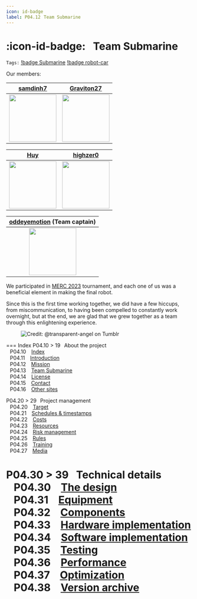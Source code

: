 ```yaml
---
icon: id-badge
label: P04.12⠀Team Submarine
---
```

# :icon-id-badge:⠀Team Submarine
`Tags:` [!badge Submarine](/projects/P04-submarine.md) [!badge robot-car]()

Our members:

[samdinh7](https://github.com/samdinh7) | [Graviton27](https://github.com/Graviton27)
:---: | :---:
<a title="" href="https://github.com/samdinh7"><img width="128" src="https://avatars.githubusercontent.com/u/128203017?v=4"></a> | <a title="" href="https://github.com/Graviton27"><img width="128" src="https://avatars.githubusercontent.com/u/128017090?v=4"></a>

[Huy](https://github.com/Huydeptraibodoi) | [highzer0](https://github.com/highzer0)
:---: | :---:
<a title="" href="https://github.com/Huydeptraibodoi"><img width="128" src="https://avatars.githubusercontent.com/u/128045931?v=4"></a> | <a title="" href="https://github.com/highzer0"><img width="128" src="https://avatars.githubusercontent.com/u/128067323?v=4"></a>

[oddeyemotion](https://github.com/oddeyemotion) (Team captain) |
:---:|
<a title="" href="https://github.com/oddeyemotion"><img width="128" src="https://avatars.githubusercontent.com/u/53541271?v=4"></a>|

We participated in [MERC 2023](/projects/P04-submarine/P04-10-19-about-the-project/P04-11-mission.md) tournament, and each one of us was a beneficial element in making the final robot.

Since this is the first time working together, we did have a few hiccups, from miscommunication, to having been compelled to constantly work overnight, but at the end, we are glad that we grew together as a team through this enlightening experience.

<figure>
    <img src="https://64.media.tumblr.com/d103eb823dce2842c673f409f036857b/tumblr_mzx9wrdwFa1snc5kxo1_1280.gifv" alt="Credit: @transparent-angel on Tumblr">
</figure>

=== Index
P04.10 > 19⠀About the project\
⠀P04.10 ⠀[Index](/projects/P04-submarine/P04-10-19-about-the-project/P04-10-index.md)\
⠀P04.11 ⠀[Introduction](/projects/P04-submarine/P04-10-19-about-the-project/P04-11-introduction.md)\
⠀P04.12 ⠀[Mission](/projects/P04-submarine/P04-10-19-about-the-project/P04-11-mission.md)\
⠀P04.13 ⠀[Team Submarine](/projects/P04-submarine/P04-10-19-about-the-project/P04-12-team-submarine.md)\
⠀P04.14 ⠀[License](/projects/P04-submarine/P04-10-19-about-the-project/P04-13-license.md)\
⠀P04.15 ⠀[Contact](/projects/P04-submarine/P04-10-19-about-the-project/P04-14-contact.md)\
⠀P04.16 ⠀[Other sites](/projects/P04-submarine/P04-10-19-about-the-project/P04-15-other-sites.md)

P04.20 > 29⠀Project management\
⠀P04.20 ⠀[Target](/projects/P04-submarine/P04-20-29-project-management/P04-20-target.md)\
⠀P04.21 ⠀[Schedules & timestamps](/projects/P04-submarine/P04-20-29-project-management/P04-21-schedules.md)\
⠀P04.22 ⠀[Costs](/projects/P04-submarine/P04-20-29-project-management/P04-22-costs.md)\
⠀P04.23 ⠀[Resources](/projects/P04-submarine/P04-20-29-project-management/P04-23-resources.md)\
⠀P04.24 ⠀[Risk management](/projects/P04-submarine/P04-20-29-project-management/P04-24-risks.md)\
⠀P04.25 ⠀[Rules](/projects/P04-submarine/P04-20-29-project-management/P04-25-rules.md)\
⠀P04.26 ⠀[Training](/projects/P04-submarine/P04-20-29-project-management/P04-26-training.md)\
⠀P04.27 ⠀[Media](/projects/P04-submarine/P04-20-29-project-management/P04-27-media.md)

P04.30 > 39⠀Technical details\
⠀P04.30 ⠀[The design](/projects/P04-submarine/P04-30-39-technical-details/P04-30-the-design.md)\
⠀P04.31 ⠀[Equipment](/projects/P04-submarine/P04-30-39-technical-details/P04-31-equipment.md)\
⠀P04.32 ⠀[Components](/projects/P04-submarine/P04-30-39-technical-details/P04-32-components.md)\
⠀P04.33 ⠀[Hardware implementation](/projects/P04-submarine/P04-30-39-technical-details/P04-33-hardware.md)\
⠀P04.34 ⠀[Software implementation](/projects/P04-submarine/P04-30-39-technical-details/P04-34-software.md)\
⠀P04.35 ⠀[Testing](/projects/P04-submarine/P04-30-39-technical-details/P04-35-testing.md)\
⠀P04.36 ⠀[Performance](/projects/P04-submarine/P04-30-39-technical-details/P04-36-performance.md)\
⠀P04.37 ⠀[Optimization](/projects/P04-submarine/P04-30-39-technical-details/P04-37-optimization.md)\
⠀P04.38 ⠀[Version archive](/projects/P04-submarine/P04-30-39-technical-details/P04-38-version-archive.md)
===